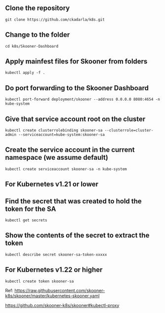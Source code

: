## Clone the repository 
```
git clone https://github.com/ckadarla/k8s.git
```
## Change to the folder
```
cd k8s/Skooner-Dashboard
```
## Apply mainfest files for Skooner from folders 
```
kubectl apply -f .
```
## Do port forwarding to the Skooner Dashboard
```
kubectl port-forward deployment/skooner --address 0.0.0.0 8080:4654 -n kube-system
``` 
## Give that service account root on the cluster
```
kubectl create clusterrolebinding skooner-sa --clusterrole=cluster-admin --serviceaccount=kube-system:skooner-sa
```
## Create the service account in the current namespace (we assume default)
```
kubectl create serviceaccount skooner-sa -n kube-system
```
## For Kubernetes v1.21 or lower
## Find the secret that was created to hold the token for the SA
```
kubectl get secrets
```
## Show the contents of the secret to extract the token
```
kubectl describe secret skooner-sa-token-xxxxx
```
## For Kubernetes v1.22 or higher
```
kubectl create token skooner-sa
```

Ref:  https://raw.githubusercontent.com/skooner-k8s/skooner/master/kubernetes-skooner.yaml

https://github.com/skooner-k8s/skooner#kubectl-proxy
 
